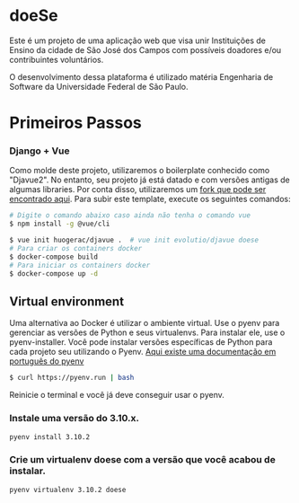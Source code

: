 # doeSe
Este é um projeto de uma aplicação web que visa unir Instituições de Ensino da cidade de São José dos Campos com possíveis doadores e/ou contribuintes voluntários.

O desenvolvimento dessa plataforma é utilizado matéria Engenharia de Software da Universidade Federal de São Paulo.

# Primeiros Passos

### Django + Vue
Como molde deste projeto, utilizaremos o boilerplate conhecido como "Djavue2". No entanto, seu projeto já está datado e com versões antigas de algumas libraries. Por conta disso, utilizaremos um [fork que pode ser encontrado aqui](https://github.com/huogerac/djavue). Para subir este template, execute os seguintes comandos:

```bash
# Digite o comando abaixo caso ainda não tenha o comando vue
$ npm install -g @vue/cli

$ vue init huogerac/djavue .  # vue init evolutio/djavue doese
# Para criar os containers docker
$ docker-compose build
# Para iniciar os containers docker
$ docker-compose up -d
```

## Virtual environment
Uma alternativa ao Docker é utilizar o ambiente virtual. Use o pyenv para gerenciar as versões de Python e seus virtualenvs. Para instalar ele, use o pyenv-installer.
Você pode instalar versões específicas de Python para cada projeto seu utilizando o Pyenv. [Aqui existe uma documentação em português do pyenv](https://dev.to/womakerscode/instalando-o-python-com-o-pyenv-2dc7)

```bash
$ curl https://pyenv.run | bash
```

Reinicie o terminal e você já deve conseguir usar o pyenv.

### Instale uma versão do 3.10.x.
```bash
pyenv install 3.10.2
```

### Crie um virtualenv doese com a versão que você acabou de instalar.
```bash
pyenv virtualenv 3.10.2 doese
```

